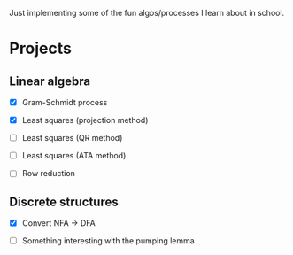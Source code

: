 Just implementing some of the fun algos/processes I learn about in school.

Projects
===
Linear algebra
---
- [x] Gram-Schmidt process

- [x] Least squares (projection method)

- [ ] Least squares (QR method)

- [ ] Least squares (ATA method)

- [ ] Row reduction

Discrete structures
---
- [x] Convert NFA -> DFA

- [ ] Something interesting with the pumping lemma